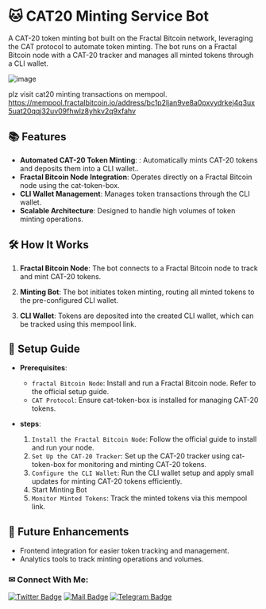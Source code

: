# 🐱 CAT20 Minting Service Bot

A CAT-20 token minting bot built on the Fractal Bitcoin network, leveraging the CAT protocol to automate token minting. The bot runs on a Fractal Bitcoin node with a CAT-20 tracker and manages all minted tokens through a CLI wallet.

![image](https://github.com/user-attachments/assets/4327a4bc-7a2a-4380-a92b-afbf5f603c95)

plz visit cat20 minting transactions on mempool.
https://mempool.fractalbitcoin.io/address/bc1p2ljan9ve8a0pxvydrkej4q3ux5uat20qqj32uv09fhwlz8yhkv2q9xfahv


## 📚 Features

- **Automated CAT-20 Token Minting**: : Automatically mints CAT-20 tokens and deposits them into a CLI wallet..
- **Fractal Bitcoin Node Integration**: Operates directly on a Fractal Bitcoin node using the cat-token-box.
- **CLI Wallet Management**: Manages token transactions through the CLI wallet.
- **Scalable Architecture**: Designed to handle high volumes of token minting operations.

## 🛠️ How It Works

1. **Fractal Bitcoin Node**: The bot connects to a Fractal Bitcoin node to track and mint CAT-20 tokens.

2. **Minting Bot**: The bot initiates token minting, routing all minted tokens to the pre-configured CLI wallet.

3. **CLI Wallet**: Tokens are deposited into the created CLI wallet, which can be tracked using this mempool link.

## 🚀 Setup Guide

- **Prerequisites**:
  - `fractal Bitcoin Node`: Install and run a Fractal Bitcoin node. Refer to the official setup guide.
  - `CAT Protocol`: Ensure cat-token-box is installed for managing CAT-20 tokens.
  
- **steps**:
  1. `Install the Fractal Bitcoin Node`: Follow the official guide to install and run your node.
  2. `Set Up the CAT-20 Tracker`: Set up the CAT-20 tracker using cat-token-box for monitoring and minting CAT-20 tokens.
  3. `Configure the CLI Wallet`: Run the CLI wallet setup and apply small updates for minting CAT-20 tokens efficiently.
  4. Start Minting Bot
  5. `Monitor Minted Tokens`: Track the minted tokens via this mempool link.

## 🔮 Future Enhancements
  - Frontend integration for easier token tracking and management.
  - Analytics tools to track minting operations and volumes.


### ✉ Connect With Me:

[![Twitter Badge](https://img.shields.io/badge/Twitter-1DA1F2?style=for-the-badge&logo=twitter&logoColor=white)](https://twitter.com/singatoshi)
[![Mail Badge](https://img.shields.io/badge/Gmail-D14836?style=for-the-badge&logo=gmail&logoColor=white)](mailto:rizzmuffin24@gmail.com)
[![Telegram Badge](https://img.shields.io/badge/Telegram-2CA5E0?style=for-the-badge&logo=telegram&logoColor=white)](https://t.me/dogewhiz)

